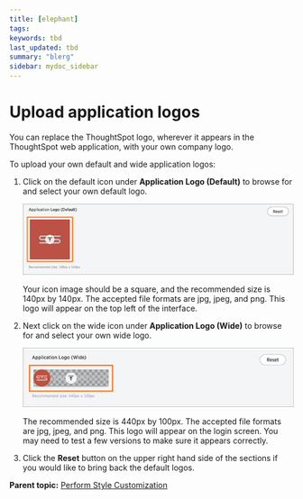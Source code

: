 ```yaml
---
title: [elephant]
tags: 
keywords: tbd
last_updated: tbd
summary: "blerg"
sidebar: mydoc_sidebar
---
```

# Upload application logos

You can replace the ThoughtSpot logo, wherever it appears in the ThoughtSpot web application, with your own company logo.

To upload your own default and wide application logos:

1. Click on the default icon under **Application Logo \(Default\)** to browse for and select your own default logo. 

     ![](../../images/application_logo_default.png "Application Logo (Default)") 

    Your icon image should be a square, and the recommended size is 140px by 140px. The accepted file formats are jpg, jpeg, and png. This logo will appear on the top left of the interface.

2. Next click on the wide icon under **Application Logo \(Wide\)** to browse for and select your own wide logo. 

     ![](../../images/application_logo_wide.png "Application Logo (Wide)") 

    The recommended size is 440px by 100px. The accepted file formats are jpg, jpeg, and png. This logo will appear on the login screen. You may need to test a few versions to make sure it appears correctly.

3. Click the **Reset** button on the upper right hand side of the sections if you would like to bring back the default logos. 

**Parent topic:** [Perform Style Customization](../../application_integration/custom_branding/perform_style_customization.html)

